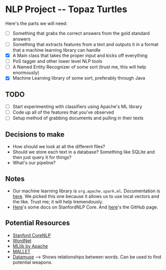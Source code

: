 # NLP Project -- Topaz Turtles

Here's the parts we will need:

- [ ] Something that grabs the correct answers from the gold standard answers
- [ ] Something that extracts features from a text and outputs it in a format 
      that a machine learning library can handle
- [x] A Main class that takes the proper input and kicks off everything
- [ ] PoS tagger and other lower level NLP tools
- [ ] A Named Entity Recognizer of some sort (trust me, this will help enormously)
- [x] Machine Learning library of some sort, preferably through Java

## TODO

- [ ] Start experimenting with classifiers using Apache's ML library
- [ ] Code up all of the features that you've observed
- [ ] Setup method of grabbing documents and pulling in their texts

## Decisions to make

* How should we look at all the different files?
* Should we store each text in a database? Something like SQLite and then just query it for things?
* What's our pipeline?

## Notes

* Our machine learning library is `org.apache.spark.ml`. Documentation is [here](http://spark.apache.org/docs/latest/mllib-guide.html).
  We picked this one because it allows us to use local vectors and the like. Trust me; it will help tremendously.
* [Here](https://stanfordnlp.github.io/CoreNLP/)'s some docs on StanfordNLP Core. And [here](https://github.com/stanfordnlp/CoreNLP)'s
  the GitHub page.

## Potential Resources

* [Stanford CoreNLP](https://stanfordnlp.github.io/CoreNLP/)
* [WordNet](https://wordnet.princeton.edu/)
* [MLlib by Apache](http://spark.apache.org/mllib/)
* [MALLET](http://mallet.cs.umass.edu/)
* [Datamuse](http://www.datamuse.com/api/) --> Shows relationships between words. Can be used to find potential weapons.